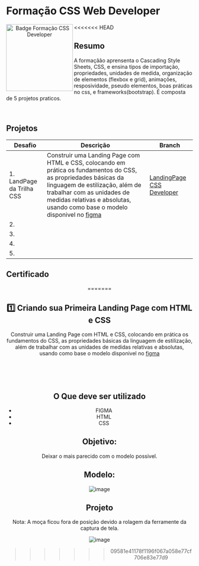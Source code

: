 # Formação CSS Web Developer

<div align="center">
<img align="left" height="180rem" alt="Badge Formação CSS Developer" src="https://hermes.dio.me/tracks/da043c7a-7189-441e-bf28-adc2d05a4934.png"/>
<div align="left">

<<<<<<< HEAD
## Resumo

A formaçãão aprensenta o  Cascading Style Sheets, CSS, e ensina tipos de importação, propriedades, unidades de medida, organização de elementos (flexbox e grid), animações, resposividade, pseudo elementos, boas práticas no css, e frameworks(bootstrap). É composta de 5 projetos praticos. 

</div>
</div>

<br>

## Projetos

| Desafio                                 | Descrição | Branch | 
| -------------                           | ------------- | ------------- |
| 1. LandPage da Trilha CSS       | Construir uma Landing Page com HTML e CSS, colocando em prática os fundamentos do CSS, as propriedades básicas da linguagem de estilização, além de trabalhar com as unidades de medidas relativas e absolutas, usando como base o modelo disponivel no [figma](https://www.figma.com/file/3PiokoJj9IhGDnNiWAJbz7/DIO---Desafio-01?node-id=0%3A1) | [LandingPage CSS Developer](https://github.com/OsmarBaia/dio-formacao-css-developer/tree/LandingPage-Road-Css-Dev)  |
| 2.     |  | []()  |
| 3.     |  | []()  |
| 4.     |  | []()  |
| 5.     |  | []()  |

## Certificado

<div align="center">

=======
## 1️⃣ Criando sua Primeira Landing Page com HTML e CSS

Construir uma Landing Page com HTML e CSS, colocando em prática os fundamentos do CSS, as propriedades básicas da linguagem de estilização, além de trabalhar com as unidades de medidas relativas e absolutas, usando como base o modelo disponivel no [figma](https://www.figma.com/file/3PiokoJj9IhGDnNiWAJbz7/DIO---Desafio-01?node-id=0%3A1)

<br><br><br>

## O Que deve ser utilizado ##

- FIGMA
- HTML
- CSS

## Objetivo:

Deixar o mais parecido com o modelo possivel.

## Modelo:

<div align="center">
  
![image](https://github.com/OsmarBaia/dio-formacao-css-developer/assets/88497805/e38c1764-3ec4-4240-8a1a-59c436c8eefc)

</div>

## Projeto

Nota: A moça ficou fora de posição devido a rolagem da ferramente da captura de tela.

<div align="center">

![image](https://github.com/OsmarBaia/dio-formacao-css-developer/assets/88497805/c1140437-09be-4840-a8fe-b22552ebb63a)

>>>>>>> 09581e41178f1196f067a058e77cf706e83e77d9

</div>
